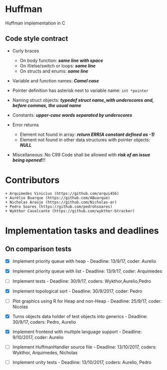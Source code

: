 # Huffman
Huffman implementation in C

## Code style contract
+ Curly braces
	+ On body function: ***same line with space***
	+ On if/else/switch or loops: ***same line***
	+ On structs and enums: ***same line***
+ Variable and function names: ***Camel case***
+ Pointer definition has asterisk next to variable name: ```int *pointer```
+ Naming struct objects: ***typedef struct name_with underscores and, before commas, the usual name***
+ Constants: ***upper-case words separated by underscores***
+ Error returns
	+ Element not found in array: ***return ERR(A constant defined as -1)***
	+ Element not found in other data structures with pointer objects: ***NULL***

+ Miscellaneous: No C99 Code shall be allowed with ***risk of an issue being opened***!!! 

# Contributors
	+ Arquimedes Vinicius (https://github.com/arqui456)
	+ Aurélio Buarque (https://github.com/ABuarque)
	+ Nicholas Araújo (https://github.com/Nicholas-ar)
	+ Pedro Soares (https://github.com/pedrohsoares)
	+ Wykthor Cavalcante (https://github.com/wykthor-btracker)

# Implementation tasks and deadlines
## On comparison tests
- [x] Implement priority queue with heap          - Deadline: 13/9/17, coder: Aurelio
- [x] Implement priority queue with list          - Deadline: 13/9/17, coder: Arquimedes
- [ ] Implement tests                             - Deadline: 30/9/17, coders: Wykthor,Aurelio,Pedro
- [x] Implement topological sort - Deadline: 30/9/2017, coder: Pedro
- [ ] Plot graphics using R for Heap and non-Heap - Deadline: 25/9/17, coder: Nicolas
- [x] Turns objects data holder of test objects into generics - Deadline: 30/9/17, coders: Pedro, Aurelio
- [x] Implement frontend with multiple language support - Deadline: 9/10/2017, coder: Aurelio	
- [ ] Implement HuffmanHandler source file - Deadline: 13/10/2017, coders: Wykthor, Arquimedes, Nicholas
- [ ] Implement unity tests - Deadline: 13/10/2017, coders: Aurelio, Pedro
			
